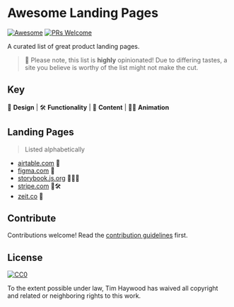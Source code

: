 # Awesome Landing Pages
[![Awesome](https://awesome.re/badge.svg)](https://awesome.re)
[![PRs Welcome](https://img.shields.io/badge/PRs-welcome-blueviolet.svg?style=flat)](http://makeapullrequest.com)

A curated list of great product landing pages.

> 👋 Please note, this list is **highly** opinionated!
> Due to differing tastes, a site you believe is worthy of the list might not make the cut.

## Key

🎨 **Design** | 🛠 **Functionality** | 📝 **Content** | 💃🏽 **Animation**

## Landing Pages

> Listed alphabetically

- [airtable.com](https://airtable.com/) 🎨
- [figma.com](https://www.figma.com/) 📝
- [storybook.js.org](https://storybook.js.org/) 📝💃🏽
- [stripe.com](https://stripe.com/) 🎨🛠
- [zeit.co](https://zeit.co/) 🎨

## Contribute

Contributions welcome! Read the [contribution guidelines](CONTRIBUTING.md) first.


## License

[![CC0](https://mirrors.creativecommons.org/presskit/buttons/88x31/svg/cc-zero.svg)](https://creativecommons.org/publicdomain/zero/1.0)

To the extent possible under law, Tim Haywood has waived all copyright and
related or neighboring rights to this work.
